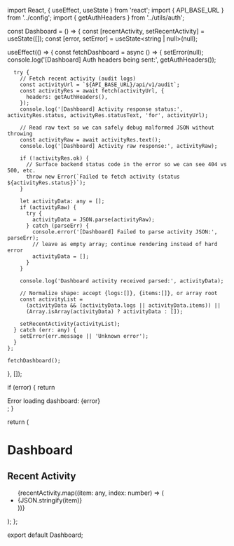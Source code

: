 import React, { useEffect, useState } from 'react';
import { API_BASE_URL } from '../config';
import { getAuthHeaders } from '../utils/auth';

const Dashboard = () => {
  const [recentActivity, setRecentActivity] = useState([]);
  const [error, setError] = useState<string | null>(null);

  useEffect(() => {
    const fetchDashboard = async () => {
      setError(null);
      console.log('[Dashboard] Auth headers being sent:', getAuthHeaders());

      try {
        // Fetch recent activity (audit logs)
        const activityUrl = `${API_BASE_URL}/api/v1/audit`;
        const activityRes = await fetch(activityUrl, {
          headers: getAuthHeaders(),
        });
        console.log('[Dashboard] Activity response status:', activityRes.status, activityRes.statusText, 'for', activityUrl);

        // Read raw text so we can safely debug malformed JSON without throwing
        const activityRaw = await activityRes.text();
        console.log('[Dashboard] Activity raw response:', activityRaw);

        if (!activityRes.ok) {
          // Surface backend status code in the error so we can see 404 vs 500, etc.
          throw new Error(`Failed to fetch activity (status ${activityRes.status})`);
        }

        let activityData: any = [];
        if (activityRaw) {
          try {
            activityData = JSON.parse(activityRaw);
          } catch (parseErr) {
            console.error('[Dashboard] Failed to parse activity JSON:', parseErr);
            // leave as empty array; continue rendering instead of hard error
            activityData = [];
          }
        }

        console.log('Dashboard activity received parsed:', activityData);

        // Normalize shape: accept {logs:[]}, {items:[]}, or array root
        const activityList =
          (activityData && (activityData.logs || activityData.items)) ||
          (Array.isArray(activityData) ? activityData : []);

        setRecentActivity(activityList);
      } catch (err: any) {
        setError(err.message || 'Unknown error');
      }
    };

    fetchDashboard();
  }, []);

  if (error) {
    return <div>Error loading dashboard: {error}</div>;
  }

  return (
    <div>
      <h1>Dashboard</h1>
      <h2>Recent Activity</h2>
      <ul>
        {recentActivity.map((item: any, index: number) => (
          <li key={index}>{JSON.stringify(item)}</li>
        ))}
      </ul>
    </div>
  );
};

export default Dashboard;
